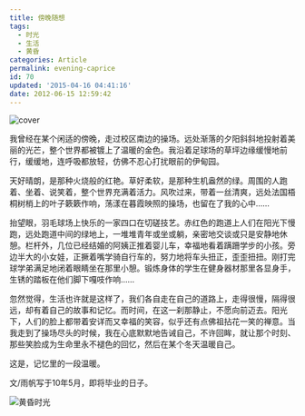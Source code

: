 ```yaml
---
title: 傍晚随想
tags:
  - 时光
  - 生活
  - 黄昏
categories: Article
permalink: evening-caprice
id: 70
updated: '2015-04-16 04:41:16'
date: 2012-06-15 12:59:42
---
```


![cover](https://cat.yufan.me/cats/011749OQL.jpg)

我曾经在某个闲适的傍晚，走过校区南边的操场。远处渐落的夕阳斜斜地投射着美丽的光芒，整个世界都被镀上了温暖的金色。我沿着足球场的草坪边缘缓慢地前行，缓缓地，连呼吸都放轻，仿佛不忍心打扰眼前的伊甸园。

<!--more-->

天好晴朗，是那种火烧般的红艳。草好柔软，是那种生机盎然的绿。周围的人跑着、坐着、说笑着，整个世界充满着活力。风吹过来，带着一丝清爽，远处法国梧桐树梢上的叶子簌簌作响，荡漾在暮霞映照的操场，也留在了我的心中……

抬望眼，羽毛球场上快乐的一家四口在切磋技艺。赤红色的跑道上人们在阳光下慢跑，远处跑道中间的绿地上，一堆堆青年或坐或躺，亲密地交谈或只是安静地休憩。栏杆外，几位已经结婚的阿姨正推着婴儿车，幸福地看着蹒跚学步的小孩。旁边半大的小女娃，正撅着嘴学骑自行车的，努力地将车头扭正，歪歪扭扭。刚打完球学弟满足地闭着眼睛坐在那里小憩。锻炼身体的学生在健身器材那里各显身手，生锈的踏板在他们脚下嘎吱作响……

忽然觉得，生活也许就是这样了，我们各自走在自己的道路上，走得很慢，隔得很远，却有着自己的故事和记忆。而时间，在这一刹那静止，不愿向前迈去。阳光下，人们的脸上都带着安详而又幸福的笑容，似乎还有点佛祖拈花一笑的禅意。当我走到了操场尽头的时候，我在心底默默地告诫自己，不许回眸，就让那个时刻、那些笑脸成为生命里永不褪色的回忆，然后在某个冬天温暖自己。

这是，记忆里的一段温暖。

文/雨帆写于10年5月，即将毕业的日子。

![黄昏时光](https://cat.yufan.me/cats/0117505jT.png)
